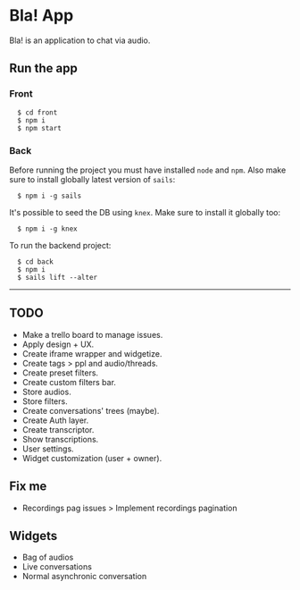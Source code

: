 # Bla! App

Bla! is an application to chat via audio.

## Run the app

### Front
```
  $ cd front
  $ npm i
  $ npm start
```

### Back
Before running the project you must have installed `node` and `npm`. Also make sure to install globally latest version of `sails`:
```
  $ npm i -g sails
```
It's possible to seed the DB using `knex`. Make sure to install it globally too:
```
  $ npm i -g knex
```
To run the backend project:
```
  $ cd back
  $ npm i
  $ sails lift --alter
```
---
## TODO
- Make a trello board to manage issues.
- Apply design + UX.
- Create iframe wrapper and widgetize.
- Create tags > ppl and audio/threads.
- Create preset filters.
- Create custom filters bar.
- Store audios.
- Store filters.
- Create conversations' trees (maybe).
- Create Auth layer.
- Create transcriptor.
- Show transcriptions.
- User settings.
- Widget customization (user + owner).

## Fix me
- Recordings pag issues > Implement recordings pagination
## Widgets
- Bag of audios
- Live conversations
- Normal asynchronic conversation